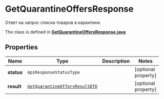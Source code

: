 

# GetQuarantineOffersResponse

Ответ на запрос списка товаров в карантине.

The class is defined in **[GetQuarantineOffersResponse.java](../../src/main/java/org/openapitools/model/GetQuarantineOffersResponse.java)**

## Properties

Name | Type | Description | Notes
------------ | ------------- | ------------- | -------------
**status** | `ApiResponseStatusType` |  |  [optional property]
**result** | [`GetQuarantineOffersResultDTO`](GetQuarantineOffersResultDTO.md) |  |  [optional property]




